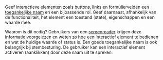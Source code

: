 <!-- @license CC0-1.0 -->

Geef interactieve elementen zoals buttons, links en formuliervelden een [toegankelijke naam](https://developer.mozilla.org/en-US/docs/Glossary/Accessible_name) en een bijpassende rol. Geef daarnaast, afhankelijk van de functionaliteit, het element een toestand (state), eigenschappen en een waarde mee.

Waarom is dit nodig? Gebruikers van een [screenreader](/woordenlijst/#screenreader) krijgen deze informatie voorgelezen en weten zo hoe een interactief element te bedienen en wat de huidige waarde of status is.
Een goede toegankelijke naam is ook belangrijk bij stembesturing. De gebruiker kan een interactief element activeren (aanklikken) door deze naam uit te spreken.
